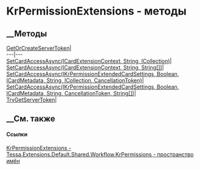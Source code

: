 # KrPermissionExtensions - методы
##  __Методы
[GetOrCreateServerToken](M_Tessa_Extensions_Default_Shared_Workflow_KrPermissions_KrPermissionExtensions_GetOrCreateServerToken.htm)|  
---|---  
[SetCardAccessAsync(ICardExtensionContext, String,
ICollection<String>)](M_Tessa_Extensions_Default_Shared_Workflow_KrPermissions_KrPermissionExtensions_SetCardAccessAsync.htm)|  
[SetCardAccessAsync(ICardExtensionContext, String,
String[])](M_Tessa_Extensions_Default_Shared_Workflow_KrPermissions_KrPermissionExtensions_SetCardAccessAsync_1.htm)|  
[SetCardAccessAsync(IKrPermissionExtendedCardSettings, Boolean, ICardMetadata,
String, ICollection<String>,
CancellationToken)](M_Tessa_Extensions_Default_Shared_Workflow_KrPermissions_KrPermissionExtensions_SetCardAccessAsync_2.htm)|  
[SetCardAccessAsync(IKrPermissionExtendedCardSettings, Boolean, ICardMetadata,
String, CancellationToken,
String[])](M_Tessa_Extensions_Default_Shared_Workflow_KrPermissions_KrPermissionExtensions_SetCardAccessAsync_3.htm)|  
[TryGetServerToken](M_Tessa_Extensions_Default_Shared_Workflow_KrPermissions_KrPermissionExtensions_TryGetServerToken.htm)|  
## __См. также
#### Ссылки
[KrPermissionExtensions -
](T_Tessa_Extensions_Default_Shared_Workflow_KrPermissions_KrPermissionExtensions.htm)
[Tessa.Extensions.Default.Shared.Workflow.KrPermissions - пространство
имён](N_Tessa_Extensions_Default_Shared_Workflow_KrPermissions.htm)
